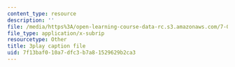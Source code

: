 ```yaml
---
content_type: resource
description: ''
file: /media/https%3A/open-learning-course-data-rc.s3.amazonaws.com/7-013-introductory-biology-spring-2013/7f13baf010a7dfc3b7a81529629b2ca3_Nx76XS_4FRE.srt
file_type: application/x-subrip
resourcetype: Other
title: 3play caption file
uid: 7f13baf0-10a7-dfc3-b7a8-1529629b2ca3
---
```

